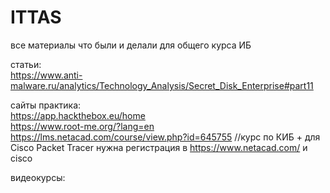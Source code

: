 # ITTAS
все материалы что были и делали для общего курса ИБ

статьи:  
https://www.anti-malware.ru/analytics/Technology_Analysis/Secret_Disk_Enterprise#part11

сайты практика:  
https://app.hackthebox.eu/home  
https://www.root-me.org/?lang=en  
https://lms.netacad.com/course/view.php?id=645755  //курс по КИБ + для Cisco Packet Tracer нужна регистрация в https://www.netacad.com/ и cisco  

видеокурсы:  
